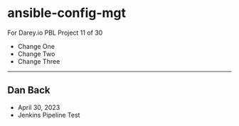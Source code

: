# ansible-config-mgt
For Darey.io PBL Project 11 of 30
- Change One
- Change Two
- Change Three


---

## Dan Back
- April 30, 2023
- Jenkins Pipeline Test